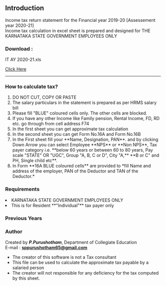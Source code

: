 
## Introduction

Income tax return statement for the Financial year 2019-20 [Assessement year 2020-21]<br> Income tax calculation in excel sheet is prepared and designed for THE KARNATAKA STATE GOVERNMENT EMPLOYEES ONLY
  
### Download : 

IT AY 2020-21.xls


<a href="IT AY 2020-21.xls" download>
Click Here
</a>


<hr>


### How to calculate tax?
<ol>
        <li> DO NOT CUT, COPY OR PASTE </li>
        <li>The salary particulars in the statement is prepared as per HRMS salary bill</li>
        <li>Please fill "BLUE" coloured cells only. The other cells are blocked.</li>
        <li>If you have any other Income like Family pension, Rental Income, FD, RD etc. go through from cell address F74
        </li>
        <li>In the first sheet you can get approximate tax calculation</li>
        <li>In the second sheet you can get Form No.16A and Form No.16B</li>
        <li>In the First sheet fill your **Name, Designation, PAN**. and by clicking Down Arrow you can select Employee **NPS** or **Non NPS**, Tax payer category i.e. **below 60 years or between 60 to 80 years, Pay scale "STATE" OR "UGC", Group "A, B, C or D", City "A,**
            **B or C" and PH, Single child etc**.</li>
        <li>In Form **16A BLUE coloured cells** are provided to *fill Name and address of the employer, PAN of the Deductor and TAN of the Deductor.*</li>
    </ol>
    
### Requirements

 <li> KARNATAKA STATE GOVERNMENT EMPLOYEES ONLY</li>
  <li> This is for Resident **"Individual"** tax payer only</li>
    
### Previous Years 

### Author

Created by ***P.Purushotham***, Department of Collegiate Education<br> E-mail : **sppurushotham65@gmail.com**
 <ul>
 <li>The creator of this software is not a Tax consultant</li>
 <li>This file can be used to calculate the approximate tax payable by a salaried person</li>
 <li>The creator will not responsible for any deficiency for the tax computed by this sheet.</li>
